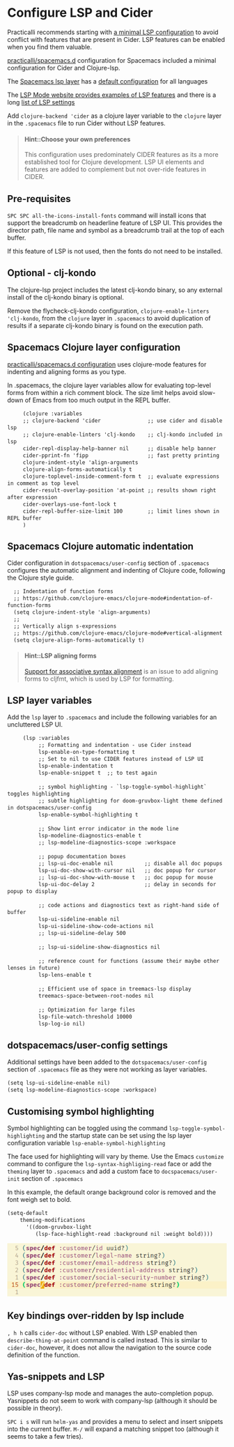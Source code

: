 # Configure LSP and Cider
Practicalli recommends starting with [a minimal LSP configuration](https://github.com/practicalli/spacemacs.d/) to avoid conflict with features that are present in Cider.  LSP features can be enabled when you find them valuable.

[practicalli/spacemacs.d](https://github.com/practicalli/spacemacs.d/) configuration for Spacemacs included a minimal configuration for Cider and Clojure-lsp.

The [Spacemacs lsp layer](https://github.com/syl20bnr/spacemacs/tree/develop/layers/%2Btools/lsp) has a [default configuration](https://github.com/syl20bnr/spacemacs/blob/develop/layers/+tools/lsp/config.el) for all languages

The [LSP Mode website provides examples of LSP features](https://emacs-lsp.github.io/lsp-mode/) and there is a long [list of LSP settings](https://emacs-lsp.github.io/lsp-mode/page/settings/)

Add `clojure-backend 'cider` as a clojure layer variable to the `clojure` layer in the `.spacemacs` file to run Cider without LSP features.


> #### Hint::Choose your own preferences
> This configuration uses predominately CIDER features as its a more established tool for Clojure development.  LSP UI elements and features are added to complement but not over-ride features in CIDER.


## Pre-requisites
`SPC SPC all-the-icons-install-fonts` command will install icons that support the breadcrumb on headerline feature of LSP UI.  This provides the director path, file name and symbol as a breadcrumb trail at the top of each buffer.

If this feature of LSP is not used, then the fonts do not need to be installed.


## Optional - clj-kondo
The clojure-lsp project includes the latest clj-kondo binary, so any external install of the clj-kondo binary is optional.

Remove the flycheck-clj-kondo configuration, `clojure-enable-linters 'clj-kondo`, from the `clojure` layer in `.spacemacs` to avoid duplication of results if a separate clj-kondo binary is found on the execution path.


## Spacemacs Clojure layer configuration
[practicalli/spacemacs.d configuration](https://github.com/practicalli/spacemacs.d/) uses clojure-mode features for indenting and aligning forms as you type.

In .spacemacs, the clojure layer variables allow for evaluating top-level forms from within a rich comment block.  The size limit helps avoid slow-down of Emacs from too much output in the REPL buffer.

```elisp
     (clojure :variables
     ;; clojure-backend 'cider               ;; use cider and disable lsp
     ;; clojure-enable-linters 'clj-kondo    ;; clj-kondo included in lsp
     cider-repl-display-help-banner nil      ;; disable help banner
     cider-pprint-fn 'fipp                   ;; fast pretty printing
     clojure-indent-style 'align-arguments
     clojure-align-forms-automatically t
     clojure-toplevel-inside-comment-form t  ;; evaluate expressions in comment as top level
     cider-result-overlay-position 'at-point ;; results shown right after expression
     cider-overlays-use-font-lock t
     cider-repl-buffer-size-limit 100        ;; limit lines shown in REPL buffer
     )
```


## Spacemacs Clojure automatic indentation
Cider configuration in `dotspacemacs/user-config` section of `.spacemacs` configures the automatic alignment and indenting of Clojure code, following the Clojure style guide.

```elisp
  ;; Indentation of function forms
  ;; https://github.com/clojure-emacs/clojure-mode#indentation-of-function-forms
  (setq clojure-indent-style 'align-arguments)
  ;;
  ;; Vertically align s-expressions
  ;; https://github.com/clojure-emacs/clojure-mode#vertical-alignment
  (setq clojure-align-forms-automatically t)
```

> #### Hint::LSP aligning forms
> [Support for associative syntax alignment](https://github.com/weavejester/cljfmt/issues/36) is an issue to add aligning forms to cljfmt, which is used by LSP for formatting.


## LSP layer variables
Add the `lsp` layer to `.spacemacs` and include the following variables for an uncluttered LSP UI.

```elisp
     (lsp :variables
          ;; Formatting and indentation - use Cider instead
          lsp-enable-on-type-formatting t
          ;; Set to nil to use CIDER features instead of LSP UI
          lsp-enable-indentation t
          lsp-enable-snippet t  ;; to test again

          ;; symbol highlighting - `lsp-toggle-symbol-highlight` toggles highlighting
          ;; subtle highlighting for doom-gruvbox-light theme defined in dotspacemacs/user-config
          lsp-enable-symbol-highlighting t

          ;; Show lint error indicator in the mode line
          lsp-modeline-diagnostics-enable t
          ;; lsp-modeline-diagnostics-scope :workspace

          ;; popup documentation boxes
          ;; lsp-ui-doc-enable nil          ;; disable all doc popups
          lsp-ui-doc-show-with-cursor nil   ;; doc popup for cursor
          ;; lsp-ui-doc-show-with-mouse t   ;; doc popup for mouse
          lsp-ui-doc-delay 2                ;; delay in seconds for popup to display

          ;; code actions and diagnostics text as right-hand side of buffer
          lsp-ui-sideline-enable nil
          lsp-ui-sideline-show-code-actions nil
          ;; lsp-ui-sideline-delay 500

          ;; lsp-ui-sideline-show-diagnostics nil

          ;; reference count for functions (assume their maybe other lenses in future)
          lsp-lens-enable t

          ;; Efficient use of space in treemacs-lsp display
          treemacs-space-between-root-nodes nil

          ;; Optimization for large files
          lsp-file-watch-threshold 10000
          lsp-log-io nil)
```

## dotspacemacs/user-config settings
Additional settings have been added to the `dotspacemacs/user-config` section of `.spacemacs` file as they were not working as layer variables.

```
(setq lsp-ui-sideline-enable nil)
(setq lsp-modeline-diagnostics-scope :workspace)
```


## Customising symbol highlighting
Symbol highlighting can be toggled using the command `lsp-toggle-symbol-highlighting` and the startup state can be set using the lsp layer configuration variable `lsp-enable-symbol-highlighting`

The face used for highlighting will vary by theme.  Use the Emacs `customize` command to configure the `lsp-syntax-highliging-read` face or add the `theming` layer to `.spacemacs` and add a custom face to `docspacemacs/user-init` section of `.spacemacs`

In this example, the default orange background color is removed and the font weigh set to bold.
```elisp
(setq-default
    theming-modifications
      '((doom-gruvbox-light
         (lsp-face-highlight-read :background nil :weight bold))))
```

![doom gruvbox light - bold highlight for lsp](/images/doom-gruvbox-light-bold.png)

## Key bindings over-ridden by lsp include
`, h h` calls `cider-doc` without LSP enabled.  With LSP enabled then `describe-thing-at-point` command is called instead.  This is similar to `cider-doc`, however, it does not allow the navigation to the source code definition of the function.

## Yas-snippets and LSP
LSP uses company-lsp mode and manages the auto-completion popup.  Yasnippets do not seem to work with company-lsp (although it should be possible in theory).

`SPC i s` will run `helm-yas` and provides a menu to select and insert snippets into the current buffer.  `M-/` will expand a matching snippet too (although it seems to take a few tries).
